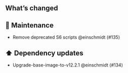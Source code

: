 ## What’s changed

## 🧰 Maintenance

- Remove deprecated S6 scripts @einschmidt (#135)

## ⬆️ Dependency updates

- Upgrade-base-image-to-v12.2.1 @einschmidt (#134)
